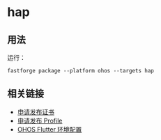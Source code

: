 # hap

## 用法

运行：

```shell
fastforge package --platform ohos --targets hap
```

## 相关链接

- [申请发布证书](https://developer.huawei.com/consumer/cn/doc/app/agc-help-add-releasecert-0000001946273961)
- [申请发布 Profile](https://developer.huawei.com/consumer/cn/doc/app/agc-help-add-releaseprofile-0000001914714796)
- [OHOS Flutter 环境配置](https://gitcode.com/openharmony-tpc/flutter_flutter/tree/3.22.0-ohos)
